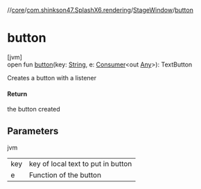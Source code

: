 //[core](../../../index.md)/[com.shinkson47.SplashX6.rendering](../index.md)/[StageWindow](index.md)/[button](button.md)

# button

[jvm]\
open fun [button](button.md)(key: [String](https://docs.oracle.com/javase/8/docs/api/java/lang/String.html), e: [Consumer](https://docs.oracle.com/javase/8/docs/api/java/util/function/Consumer.html)&lt;out [Any](https://kotlinlang.org/api/latest/jvm/stdlib/kotlin/-any/index.html)&gt;): TextButton

Creates a button with a listener

#### Return

the button created

## Parameters

jvm

| | |
|---|---|
| key | key of local text to put in button |
| e | Function of the button |
